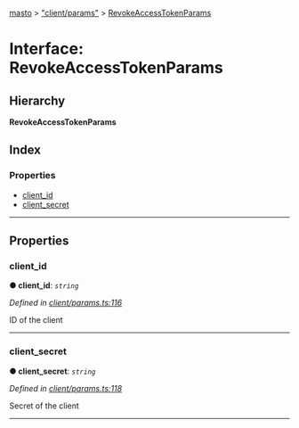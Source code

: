 [masto](../README.md) > ["client/params"](../modules/_client_params_.md) > [RevokeAccessTokenParams](../interfaces/_client_params_.revokeaccesstokenparams.md)

# Interface: RevokeAccessTokenParams

## Hierarchy

**RevokeAccessTokenParams**

## Index

### Properties

* [client_id](_client_params_.revokeaccesstokenparams.md#client_id)
* [client_secret](_client_params_.revokeaccesstokenparams.md#client_secret)

---

## Properties

<a id="client_id"></a>

###  client_id

**● client_id**: *`string`*

*Defined in [client/params.ts:116](https://github.com/neet/masto.js/blob/390e749/src/client/params.ts#L116)*

ID of the client

___
<a id="client_secret"></a>

###  client_secret

**● client_secret**: *`string`*

*Defined in [client/params.ts:118](https://github.com/neet/masto.js/blob/390e749/src/client/params.ts#L118)*

Secret of the client

___

